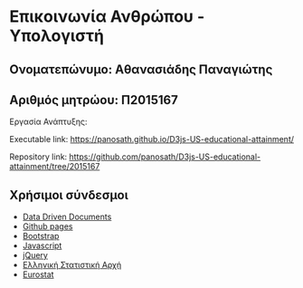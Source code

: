 # Επικοινωνία Ανθρώπου - Υπολογιστή

## Ονοματεπώνυμο: Αθανασιάδης Παναγιώτης
## Αριθμός μητρώου: Π2015167

Εργασία Ανάπτυξης:


Executable link: https://panosath.github.io/D3js-US-educational-attainment/

Repository link: https://github.com/panosath/D3js-US-educational-attainment/tree/2015167


## Χρήσιμοι σύνδεσμοι

* [Data Driven Documents](https://d3js.org/)
* [Github pages](https://pages.github.com/)
* [Bootstrap](https://getbootstrap.com/)
* [Javascript](https://www.javascript.com/)
* [jQuery](https://jquery.com/)
* [Ελληνική Στατιστική Αρχή](http://www.statistics.gr/)
* [Eurostat](http://ec.europa.eu/eurostat/)

